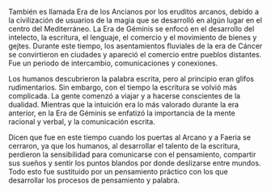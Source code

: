 También es llamada Era de los Ancianos por los eruditos arcanos, debido a la civilización de usuarios de la magia que se desarrolló en algún lugar en el centro del Mediterráneo. 
La Era de Géminis se enfocó en el desarrollo del intelecto, la escritura, el lenguaje, el comercio y el movimiento de bienes y gejtes. Durante este tiempo, los asentamientos fluviales de la era de Cáncer se convirtieron en ciudades y apareció el comercio entre  pueblos distantes. Fue un periodo de intercambio, comunicaciones y conexiones. 

Los humanos descubrieron la palabra escrita, pero al principio eran glifos rudimentarios. Sin embargo, con el tiempo la escritura se volvió más complicada. La gente comenzó a viajar y a hacerse conscientes de la dualidad. Mientras que la intuición era lo más valorado durante la era anterior, en la Era de Géminis se enfatizó la importancia de la mente racional y verbal, y la comunicación escrita. 

Dicen que fue en este tiempo cuando los puertas al Arcano y a Faeria se cerraron, ya que los humanos, al desarrollar el talento de la escritura, perdieron la sensibilidad para comunicarse con el pensamiento, compartir sus sueños y sentir los puntos blandos por donde deslizarse entre mundos. Todo esto fue sustituido por un pensamiento práctico con los que desarrollar los procesos de pensamiento y palabra. 

